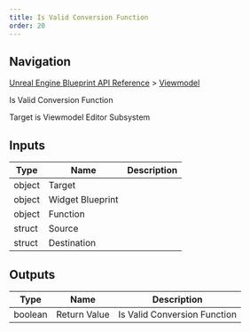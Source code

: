 ```yaml
---
title: Is Valid Conversion Function
order: 20
---
```

## Navigation

[Unreal Engine Blueprint API Reference](https://dev.epicgames.com/documentation/en-us/unreal-engine/BlueprintAPI) > [Viewmodel](https://dev.epicgames.com/documentation/en-us/unreal-engine/BlueprintAPI/Viewmodel)

Is Valid Conversion Function

Target is Viewmodel Editor Subsystem

## Inputs

| Type | Name | Description |
| --- | --- | --- |
| object | Target |  |
| object | Widget Blueprint |  |
| object | Function |  |
| struct | Source |  |
| struct | Destination |  |

## Outputs

| Type | Name | Description |
| --- | --- | --- |
| boolean | Return Value | Is Valid Conversion Function |
